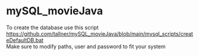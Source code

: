 # mySQL_movieJava

To create the database use this script  
https://github.com/tallner/mySQL_movieJava/blob/main/mysql_scripts/createDefaultDB.bat  
Make sure to modify paths, user and password to fit your system
